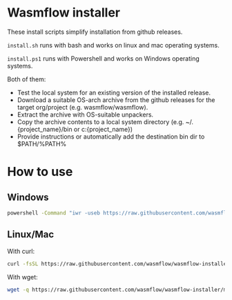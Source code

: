 # Wasmflow installer

These install scripts simplify installation from github releases.

`install.sh` runs with bash and works on linux and mac operating systems.

`install.ps1` runs with Powershell and works on Windows operating systems.

Both of them:

- Test the local system for an existing version of the installed release.
- Download a suitable OS-arch archive from the github releases for the target org/project (e.g. wasmflow/wasmflow).
- Extract the archive with OS-suitable unpackers.
- Copy the archive contents to a local system directory (e.g. ~/.{project_name}/bin or c:\{project_name})
- Provide instructions or automatically add the destination bin dir to $PATH/%PATH%

# How to use

## Windows

```sh
powershell -Command "iwr -useb https://raw.githubusercontent.com/wasmflow/wasmflow-installer/main/install.ps1 | iex"
```

## Linux/Mac

With curl:

```sh
curl -fsSL https://raw.githubusercontent.com/wasmflow/wasmflow-installer/main/install.sh | /bin/bash
```

With wget:

```sh
wget -q https://raw.githubusercontent.com/wasmflow/wasmflow-installer/main/install.sh -O - | /bin/bash
```

